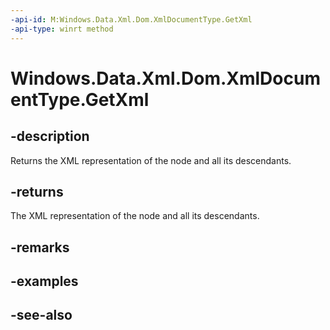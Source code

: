 ----api-id: M:Windows.Data.Xml.Dom.XmlDocumentType.GetXml
-api-type: winrt method
---<!-- Method syntaxpublic string GetXml()--># Windows.Data.Xml.Dom.XmlDocumentType.GetXml## -descriptionReturns the XML representation of the node and all its descendants.## -returnsThe XML representation of the node and all its descendants.## -remarks## -examples## -see-also